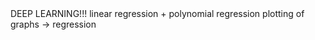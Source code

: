 
<html>
  <body>
      DEEP LEARNING!!!
      linear regression + polynomial regression
      plotting of graphs -> regression
  </body>

</html>
